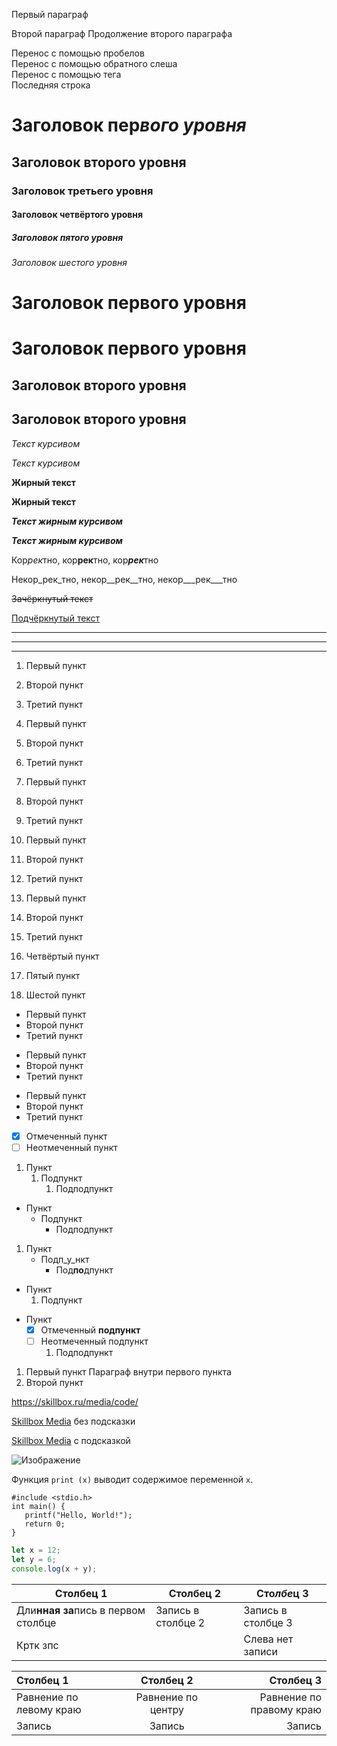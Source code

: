 Первый параграф

Второй параграф
Продолжение второго параграфа

Перенос с помощью пробелов  
Перенос с помощью обратного слеша\
Перенос с помощью тега <br> Последняя строка

# Заголовок пер*вого уровня*
## Заголовок второго уровня ##
### Заголовок третьего уровня
#### Заголовок четвёртого уровня #
##### Заголовок пятого уровня ############
###### Заголовок шестого уровня

Заголовок первого уровня
=
Заголовок первого уровня
=========
Заголовок второго уровня
-
Заголовок второго уровня
----------

*Текст курсивом*

_Текст курсивом_

**Жирный текст**

__Жирный текст__

***Текст жирным курсивом***

___Текст жирным курсивом___

Кор*рек*тно, кор**рек**тно, кор***рек***тно

Некор_рек_тно, некор__рек__тно, некор___рек___тно

~~Зачёркнутый текст~~

<u>Подчёркнутый текст</u>

***
---
___


1. Первый пункт
2. Второй пункт
3. Третий пункт

4. Первый пункт
5. Второй пункт
6. Третий пункт


1. Первый пункт
73. Второй пункт
5. Третий пункт

27. Первый пункт
27. Второй пункт
27. Третий пункт

28. Первый пункт
29. Второй пункт
30. Третий пункт
31. Четвёртый пункт
32. Пятый пункт
33. Шестой пункт

* Первый пункт
* Второй пункт
* Третий пункт

- Первый пункт
- Второй пункт
- Третий пункт

+ Первый пункт
+ Второй пункт
+ Третий пункт

- [x] Отмеченный пункт
- [ ] Неотмеченный пункт

1. Пункт
    1. Подпункт
        1. Подподпункт

- Пункт
    - Подпункт
        - Подподпункт


1. Пункт
	- Подп_у_нкт
		* Под**по**дпункт

+ Пункт
	1. Подпункт

- Пункт
    - [x] Отмеченный **подпункт**
    - [ ] Неотмеченный подпункт
        1. Подподпункт

1. Первый пункт
    Параграф внутри первого пункта
2. Второй пункт

<https://skillbox.ru/media/code/>

[Skillbox Media](https://skillbox.ru/media/) без подсказки

[Skillbox Media](https://skillbox.ru/media/ "Всплывающая подсказка") с подсказкой

![Изображение](https://upload.wikimedia.org/wikipedia/commons/thumb/4/48/Markdown-mark.svg/1920px-Markdown-mark.svg.png "Логотип Markdown")

Функция `print (x)` выводит содержимое переменной ```x```.

```
#include <stdio.h>
int main() {
   printf("Hello, World!");
   return 0;
}
```

```javascript
let x = 12;
let y = 6;
console.log(x + y);
```

|Столбец 1|**Столбец** 2|Сто*лбе*ц 3|
|-|--------|---|
|Дли**нная за**пись в первом столбце|Запись в столбце 2|Запись в столбце 3|
|Кртк зпс| |Слева нет записи|

|Столбец 1|Столбец 2|Столбец 3|
|:-|:-:|-:|
|Равнение по левому краю|Равнение по центру|Равнение по правому краю|
|Запись|Запись|Запись|
